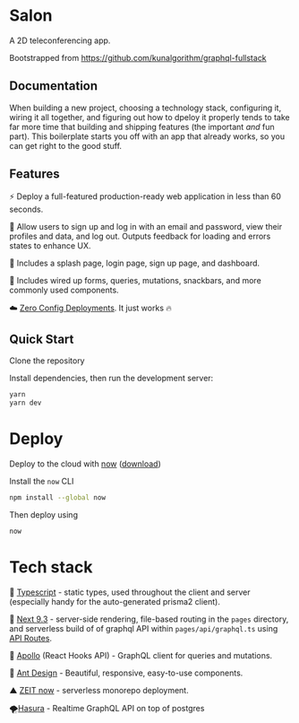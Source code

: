 # Salon

A 2D teleconferencing app.

Bootstrapped from https://github.com/kunalgorithm/graphql-fullstack

## Documentation

When building a new project, choosing a technology stack, configuring it, wiring it all together, and figuring out how to dpeloy it properly tends to take far more time that building and shipping features (the important _and_ fun part). This boilerplate starts you off with an app that already works, so you can get right to the good stuff.

## Features

⚡️ Deploy a full-featured production-ready web application in less than 60 seconds.

🔐 Allow users to sign up and log in with an email and password, view their profiles and data, and log out. Outputs feedback for loading and errors states to enhance UX.

📃 Includes a splash page, login page, sign up page, and dashboard.

🤖‍‍ Includes wired up forms, queries, mutations, snackbars, and more commonly used components.

☁️ [Zero Config Deployments](https://zeit.co/blog/zero-config). It just works 🔥

## Quick Start

Clone the repository

Install dependencies, then run the development server:

```bash
yarn
yarn dev
```

# Deploy

Deploy to the cloud with [now](https://zeit.co/now) ([download](https://zeit.co/download))

Install the `now` CLI

```bash
npm install --global now
```

Then deploy using

```bash
now
```

# Tech stack

🤖 [Typescript](https://www.typescriptlang.org) - static types, used throughout the client and server (especially handy for the auto-generated prisma2 client).

🌚 [Next 9.3](https://github.com/zeit/next.js) - server-side rendering, file-based routing in the `pages` directory, and serverless build of of graphql API within `pages/api/graphql.ts` using [API Routes](https://github.com/zeit/next.js#api-routes).

🦋 [Apollo](https://www.apollographql.com/docs/react/hooks-migration/) (React Hooks API) - GraphQL client for queries and mutations.

💅 [Ant Design](https:/ant.design) - Beautiful, responsive, easy-to-use components.

▲ [ZEIT now](https://now.sh) - serverless monorepo deployment.

🌪️[Hasura](https://hasura.io) - Realtime GraphQL API on top of postgres
